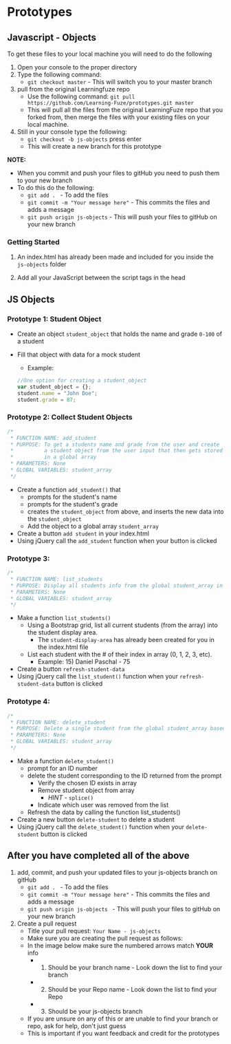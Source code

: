# Prototypes

## Javascript - Objects

To get these files to your local machine you will need to do the following

1. Open your console to the proper directory
2. Type the following command:
	- `git checkout master` - This will switch you to your master branch
3. pull from the original Learningfuze repo
	- Use the following command:
		`git pull https://github.com/Learning-Fuze/prototypes.git master`
	- This will pull all the files from the original LearningFuze repo that you forked from, then merge the files with your existing files on your local machine.
4. Still in your console type the following: 
	- `git checkout -b js-objects` press enter
	- This will create a new branch for this prototype

**NOTE:**
- When you commit and push your files to gitHub you need to push them to your new branch
- To do this do the following:
	- `git add . ` - To add the files
	- `git commit -m "Your message here"` - This commits the files and adds a message
	- `git push origin js-objects` - This will push your files to gitHub on your new branch

### Getting Started

1. An index.html has already been made and included for you inside the `js-objects` folder

2. Add all your JavaScript between the script tags in the head

## JS Objects

### Prototype 1: Student Object
- Create an object `student_object` that holds the name and grade `0-100` of a student
- Fill that object with data for a mock student
	- Example:
	
	```JavaScript
	//One option for creating a student_object
	var student_object = {};
	student.name = "John Doe";
	student.grade = 87;
	```

### Prototype 2: Collect Student Objects

```JavaScript
/*
 * FUNCTION NAME: add_student
 * PURPOSE: To get a students name and grade from the user and create
 *          a student object from the user input that then gets stored 
 *          in a global array
 * PARAMETERS: None
 * GLOBAL VARIABLES: student_array
 */
```

- Create a function `add_student()` that 
	- prompts for the student's name
	- prompts for the student's grade
	- creates the `student_object` from above, and inserts the new data into the `student_object`
	- Add the object to a global array `student_array`
- Create a button `add student` in your index.html
- Using jQuery call the `add_student` function when your button is clicked

### Prototype 3: 

```JavaScript
/*
 * FUNCTION NAME: list_students
 * PURPOSE: Display all students info from the global student_array in a Bootstrap grid layout
 * PARAMETERS: None
 * GLOBAL VARIABLES: student_array
 */
```

- Make a function `list_students()`
	- Using a Bootstrap grid, list all current students (from the array) into the student display area.
		- The `student-display-area` has already been created for you in the index.html file 
	- List each student with the # of their index in array (0, 1, 2, 3, etc).
		- Example: 15) Daniel Paschal - 75
- Create a button `refresh-student-data`
- Using jQuery call the `list_student()` function when your `refresh-student-data` button is clicked

### Prototype 4:

```JavaScript
/*
 * FUNCTION NAME: delete_student
 * PURPOSE: Delete a single student from the global student_array based on a user given index value
 * PARAMETERS: None
 * GLOBAL VARIABLES: student_array
 */
```

- Make a function `delete_student()`
	- prompt for an ID number
	- delete the student corresponding to the ID returned from the prompt
		- Verify the chosen ID exists in array
		- Remove student object from array
			- *HINT* - `splice()`
		- Indicate which user was removed from the list 
	- Refresh the data by calling the function list_students()
- Create a new button `delete-student` to delete a student
- Using jQuery call the `delete_student()` function when your `delete-student` button is clicked

## After you have completed all of the above

1. add, commit, and push your updated files to your js-objects branch on gitHub
	- `git add . ` - To add the files
	- `git commit -m "Your message here"` - This commits the files and adds a message
	- `git push origin js-objects ` - This will push your files to gitHub on your new branch
2. Create a pull request
	- Title your pull request: `Your Name - js-objects`
	- Make sure you are creating the pull request as follows:
	- In the image below make sure the numbered arrows match **YOUR** info
		- 1. Should be your branch name - Look down the list to find your branch
		- 2. Should be your Repo name - Look down the list to find your Repo
		- 3. Should be your js-objects branch
	- If you are unsure on any of this or are unable to find your branch or repo, ask for help, don't just guess
	- This is important if you want feedback and credit for the prototypes 

<img src="https://github.com/Learning-Fuze/prototypes/blob/assets/assets/pr_js-objects.png?raw=true" alt="">